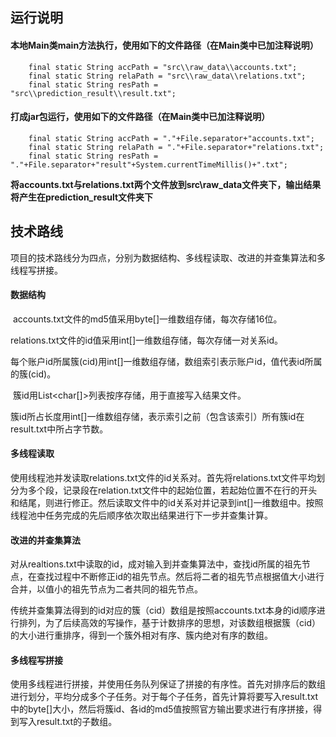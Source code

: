 ## 运行说明
#### 本地Main类main方法执行，使用如下的文件路径（在Main类中已加注释说明）
```
    final static String accPath = "src\\raw_data\\accounts.txt";
    final static String relaPath = "src\\raw_data\\relations.txt";
    final static String resPath = "src\\prediction_result\\result.txt";
```
#### 打成jar包运行，使用如下的文件路径（在Main类中已加注释说明）

```
    final static String accPath = "."+File.separator+"accounts.txt";
    final static String relaPath = "."+File.separator+"relations.txt";
    final static String resPath = "."+File.separator+"result"+System.currentTimeMillis()+".txt";
```
**将accounts.txt与relations.txt两个文件放到src\raw_data文件夹下，输出结果将产生在prediction_result文件夹下**

## 技术路线

项目的技术路线分为四点，分别为数据结构、多线程读取、改进的并查集算法和多线程写拼接。

####  数据结构

​	accounts.txt文件的md5值采用byte[]一维数组存储，每次存储16位。

​    relations.txt文件的id值采用int[]一维数组存储，每次存储一对关系id。

​    每个账户id所属簇(cid)用int[]一维数组存储，数组索引表示账户id，值代表id所属的簇(cid)。

​    簇id用List<char[]>列表按序存储，用于直接写入结果文件。

​    簇id所占长度用int[]一维数组存储，表示索引之前（包含该索引）所有簇id在result.txt中所占字节数。

#### 多线程读取

使用线程池并发读取relations.txt文件的id关系对。首先将relations.txt文件平均划分为多个段，记录段在relation.txt文件中的起始位置，若起始位置不在行的开头和结尾，则进行修正。然后读取文件中的id关系对并记录到int[]一维数组中。按照线程池中任务完成的先后顺序依次取出结果进行下一步并查集计算。

#### 改进的并查集算法

对从realtions.txt中读取的id，成对输入到并查集算法中，查找id所属的祖先节点，在查找过程中不断修正id的祖先节点。然后将二者的祖先节点根据值大小进行合并，以值小的祖先节点为二者共同的祖先节点。

传统并查集算法得到的id对应的簇（cid）数组是按照accounts.txt本身的id顺序进行排列，为了后续高效的写操作，基于计数排序的思想，对该数组根据簇（cid）的大小进行重排序，得到一个簇外相对有序、簇内绝对有序的数组。

#### 多线程写拼接

使用多线程进行拼接，并使用任务队列保证了拼接的有序性。首先对排序后的数组进行划分，平均分成多个子任务。对于每个子任务，首先计算将要写入result.txt中的byte[]大小，然后将簇id、各id的md5值按照官方输出要求进行有序拼接，得到写入result.txt的子数组。